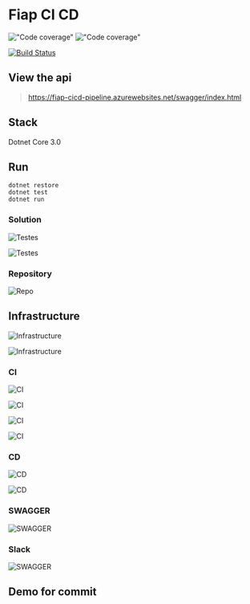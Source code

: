 # Fiap CI CD

!["Code coverage"](https://img.shields.io/azure-devops/coverage/andrelima0712/fiap-cicd-pipeline/1) !["Code coverage"](https://img.shields.io/azure-devops/tests/andrelima0712/fiap-cicd-pipeline/1?label=Unit%20Tests)

[![Build Status](https://dev.azure.com/andrelima0712/fiap-cicd-pipeline/_apis/build/status/aferlim.fiap-cicd-pipeline-azure-devops?branchName=master)](https://dev.azure.com/andrelima0712/fiap-cicd-pipeline/_build/latest?definitionId=1&branchName=master)

## View the api

> https://fiap-cicd-pipeline.azurewebsites.net/swagger/index.html

## Stack

Dotnet Core 3.0

## Run

    dotnet restore
    dotnet test
    dotnet run

### Solution

![Testes](/media/tests.png)

![Testes](/media/tests-2.png)

### Repository

![Repo](/media/repository.png)

## Infrastructure

![Infrastructure](/media/azure-app-service.png)

![Infrastructure](/media/azure-2.png)

### CI

![CI](/media/ci1.png)

![CI](/media/ci2.png)

![CI](/media/ci3.png)

![CI](/media/ci4.png)

### CD

![CD](/media/cd1.png)

![CD](/media/cd2.png)

### SWAGGER

![SWAGGER](/media/swagger.png)

### Slack

![SWAGGER](/media/slack.png)

## Demo for commit
